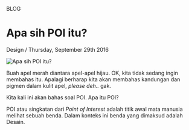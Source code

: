 <p class="type">BLOG</p>

# Apa sih POI itu?

<p class="meta">Design  /  Thursday, September 29th 2016</p>

![Apa sih POI itu?](https://farooq-agent.web.app/assets/images/blog/small/w2sqSPpS_post_image.jpg)

Buah apel merah diantara apel-apel hijau. OK, kita tidak sedang ingin membahas itu. Apalagi berharap kita akan membahas kandungan dan pigmen dalam kulit apel, <em>please deh..</em> gak.

Kita kali ini akan bahas soal POI. Apa itu POI?

POI atau singkatan dari <em>Point of Interest</em> adalah titik awal mata manusia melihat sebuah benda. Dalam konteks ini benda yang dimaksud adalah Desain.
